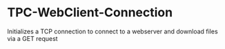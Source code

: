 # TPC-WebClient-Connection
Initializes a TCP connection to connect to a webserver and download files via a GET request
